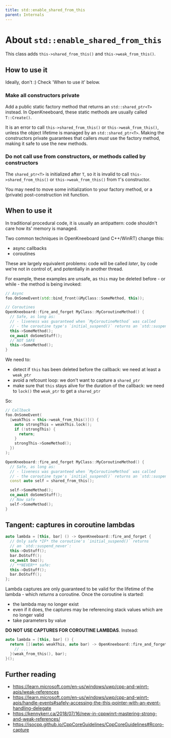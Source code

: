 ```yaml
---
title: std::enable_shared_from_this
parent: Internals
---
```


# About `std::enable_shared_from_this`

This class adds `this->shared_from_this()` and `this->weak_from_this()`.

## How to use it

Ideally, don't :) Check 'When to use it' below.

### Make all constructors private

Add a public static factory method that returns an `std::shared_ptr<T>` instead. In OpenKneeboard, these static methods are usually called `T::Create()`.

It is an error to call `this->shared_from_this()` or `this->weak_from_this()`, unless the object lifetime is managed by an `std::shared_ptr<T>`. Making the constructors private guarantees that callers *must* use the factory method, making it safe to use the new methods.

### Do not call use from constructors, or methods called by constructors

The `shared_ptr<T>` is initialized after `T`, so it is invalid to call `this->shared_from_this()` or `this->weak_from_this()` from `T`'s constructor.

You may need to move some initialization to your factory method, or a (private) post-construction init function.

## When to use it

In traditional procedural code, it is usually an antipattern: code shouldn't care how its' memory is managed.

Two common techniques in OpenKneeboard (and C++/WinRT) change this:

- async callbacks
- coroutines

These are largely equivalent problems: code will be called *later*, by code we're not in control of, and potentially in another thread.

For example, these examples are unsafe, as `this` may be deleted before - or while - the method is being invoked:

```C++
// Async
foo.OnSomeEvent(std::bind_front(&MyClass::SomeMethod, this));
```

```C++
// Coroutines
OpenKneeboard::fire_and_forget MyClass::MyCoroutineMethod() {
  // Safe, as long as:
  // - liveness was guaranteed when `MyCoroutineMethod` was called
  // - the coroutine type's `initial_suspend()` returns an `std::suspend_never`
  this->SomeMethod();
  co_await doSomeStuff();
  // NOT SAFE
  this->SomeMethod();
}
```

We need to:

- detect if `this` has been deleted before the callback: we need at least a `weak_ptr`
- avoid a refcount loop: we don't want to capture a `shared_ptr`
- make sure that `this` stays alive for the duration of the callback: we need to `lock()` the `weak_ptr` to get a `shared_ptr`

So:

```C++
// Callback
foo.OnSomeEvent(
  [weakThis = this->weak_from_this()]() {
    auto strongThis = weakThis.lock();
    if (!strongThis) {
      return;
    }
    strongThis->SomeMethod();
  })
);
```

```C++
OpenKneeboard::fire_and_forget MyClass::MyCoroutineMethod() {
  // Safe, as long as:
  // - liveness was guaranteed when `MyCoroutineMethod` was called
  // - the coroutine type's `initial_suspend()` returns an `std::suspend_never`
  const auto self = shared_from_this();

  self->SomeMethod();
  co_await doSomeStuff();
  // Now safe
  self->SomeMethod();
}
```

## Tangent: captures in coroutine lambdas

```C++
auto lambda = [this, bar] () -> OpenKneeboard::fire_and_forget {
  // Only safe *IF* the coroutine's `initial_suspend()` returns
  // an `std::suspend_never`:
  this->DoStuff();
  bar.DoStuff();
  co_await baz();
  // **NEVER** safe:
  this->DoStuff();
  bar.DoStuff();
};
```

Lambda captures are only guaranteed to be valid for the lifetime of the lambda - which *returns* a coroutine. Once the coroutine is started:
- the lambda may no longer exist
- even if it does, the captures may be referencing stack values which are no longer valid
- take parameters by value

**DO NOT USE CAPTURES FOR COROUTINE LAMBDAS**. Instead:

```C++
auto lambda = [this, bar] () {
  return [](auto& weakThis, auto bar) -> OpenKneeboard::fire_and_forget {
    // ...
  }(weak_from_this(), bar);
}();
```

## Further reading

- https://learn.microsoft.com/en-us/windows/uwp/cpp-and-winrt-apis/weak-references
- https://learn.microsoft.com/en-us/windows/uwp/cpp-and-winrt-apis/handle-events#safely-accessing-the-this-pointer-with-an-event-handling-delegate
- https://kennykerr.ca/2018/07/16/new-in-cppwinrt-mastering-strong-and-weak-references/
- https://isocpp.github.io/CppCoreGuidelines/CppCoreGuidelines#Rcoro-capture
